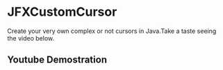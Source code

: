 # JFXCustomCursor

Create your very own complex or not cursors in Java.Take a taste seeing the video below.


## Youtube Demostration

